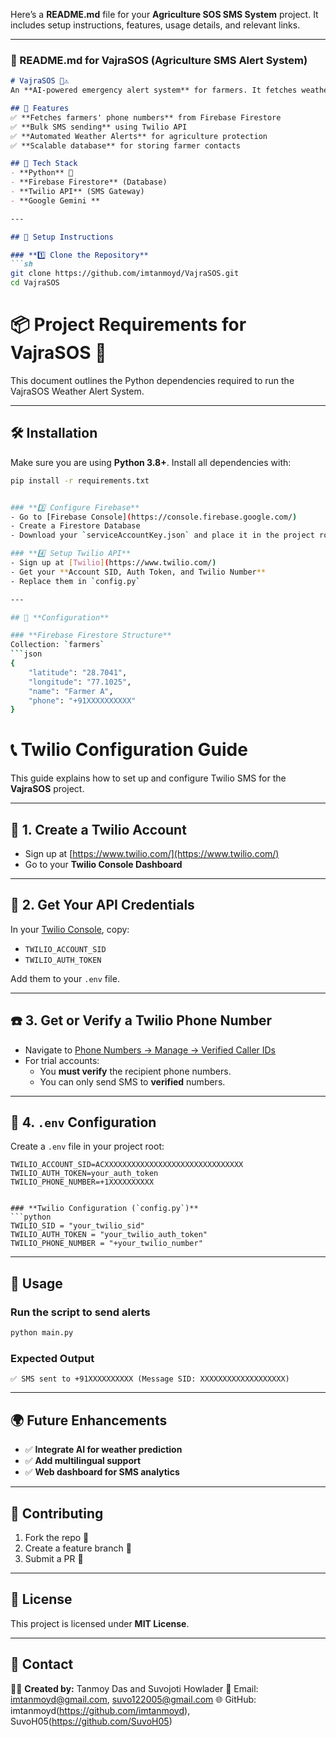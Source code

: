Here’s a **README.md** file for your **Agriculture SOS SMS System** project. It includes setup instructions, features, usage details, and relevant links.  

---

### **🚀 README.md for VajraSOS (Agriculture SMS Alert System)**  

```md
# VajraSOS 🌾⚠️  
An **AI-powered emergency alert system** for farmers. It fetches weather alerts and sends **bulk SMS notifications** to farmers using **Firebase Firestore** and **Twilio API**.  

## 🌟 Features  
✅ **Fetches farmers' phone numbers** from Firebase Firestore  
✅ **Bulk SMS sending** using Twilio API  
✅ **Automated Weather Alerts** for agriculture protection  
✅ **Scalable database** for storing farmer contacts  

## 📌 Tech Stack  
- **Python** 🐍  
- **Firebase Firestore** (Database)  
- **Twilio API** (SMS Gateway)  
- **Google Gemini **  

---

## 🚀 Setup Instructions  

### **1️⃣ Clone the Repository**  
```sh
git clone https://github.com/imtanmoyd/VajraSOS.git  
cd VajraSOS  
```

# 📦 Project Requirements for VajraSOS 🌾

This document outlines the Python dependencies required to run the VajraSOS Weather Alert System.

---

## 🛠️ Installation

Make sure you are using **Python 3.8+**. Install all dependencies with:

```bash
pip install -r requirements.txt


### **3️⃣ Configure Firebase**  
- Go to [Firebase Console](https://console.firebase.google.com/)  
- Create a Firestore Database  
- Download your `serviceAccountKey.json` and place it in the project root  

### **4️⃣ Setup Twilio API**  
- Sign up at [Twilio](https://www.twilio.com/)  
- Get your **Account SID, Auth Token, and Twilio Number**  
- Replace them in `config.py`  

---

## 🔧 **Configuration**  

### **Firebase Firestore Structure**  
Collection: `farmers`  
```json
{
    "latitude": "28.7041",
    "longitude": "77.1025",
    "name": "Farmer A",
    "phone": "+91XXXXXXXXXX"
}
```

# 📞 Twilio Configuration Guide

This guide explains how to set up and configure Twilio SMS for the **VajraSOS** project.

---

## 🔧 1. Create a Twilio Account

- Sign up at [https://www.twilio.com/](https://www.twilio.com/)
- Go to your **Twilio Console Dashboard**

---

## 🔐 2. Get Your API Credentials

In your [Twilio Console](https://www.twilio.com/console), copy:

- `TWILIO_ACCOUNT_SID`
- `TWILIO_AUTH_TOKEN`

Add them to your `.env` file.

---

## ☎️ 3. Get or Verify a Twilio Phone Number

- Navigate to [Phone Numbers → Manage → Verified Caller IDs](https://www.twilio.com/console/phone-numbers/verified)
- For trial accounts:
  - You **must verify** the recipient phone numbers.
  - You can only send SMS to **verified** numbers.

---

## 📁 4. `.env` Configuration

Create a `.env` file in your project root:

```env
TWILIO_ACCOUNT_SID=ACXXXXXXXXXXXXXXXXXXXXXXXXXXXXXXX
TWILIO_AUTH_TOKEN=your_auth_token
TWILIO_PHONE_NUMBER=+1XXXXXXXXXX


### **Twilio Configuration (`config.py`)**  
```python
TWILIO_SID = "your_twilio_sid"
TWILIO_AUTH_TOKEN = "your_twilio_auth_token"
TWILIO_PHONE_NUMBER = "+your_twilio_number"
```

---

## 📜 **Usage**  

### **Run the script to send alerts**  
```sh
python main.py
```

### **Expected Output**  
```
✅ SMS sent to +91XXXXXXXXXX (Message SID: XXXXXXXXXXXXXXXXXXX)
```

---

## 🌍 **Future Enhancements**  
- ✅ **Integrate AI for weather prediction**  
- ✅ **Add multilingual support**  
- ✅ **Web dashboard for SMS analytics**  

---

## 🤝 **Contributing**  
1. Fork the repo 🍴  
2. Create a feature branch 🌿  
3. Submit a PR 🚀  

---

## 📄 License  
This project is licensed under **MIT License**.  

---

## 📧 Contact  
👨‍💻 **Created by:** Tanmoy Das and Suvojoti Howlader
📩 Email: imtanmoyd@gmail.com, suvo122005@gmail.com
🌐 GitHub: imtanmoyd(https://github.com/imtanmoyd), SuvoH05(https://github.com/SuvoH05)
